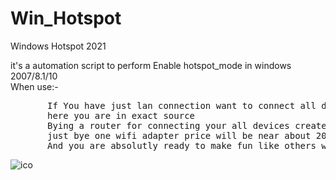 # Win_Hotspot
Windows Hotspot 2021

<!---
soms-bucket/soms-bucket is a ? special ? repository because its `README.md` (this file) appears on your GitHub profile.
You can click the Preview link to take a look at your changes.
--->
it's a automation script to perform Enable hotspot_mode in windows 2007/8.1/10 <br>
When use:- <br>
<pre>
       If You have just lan connection want to connect all device in same network!!
       here you are in exact source
       Bying a router for connecting your all devices create a issue
       just bye one wifi adapter price will be near about 200/-
       And you are absolutly ready to make fun like others who uses router
</pre>      
<img src="https://raw.githubusercontent.com/soms-bucket/Win_Hotspot/main/ico/aajom-l8j6g-001.ico" alt="ico">
